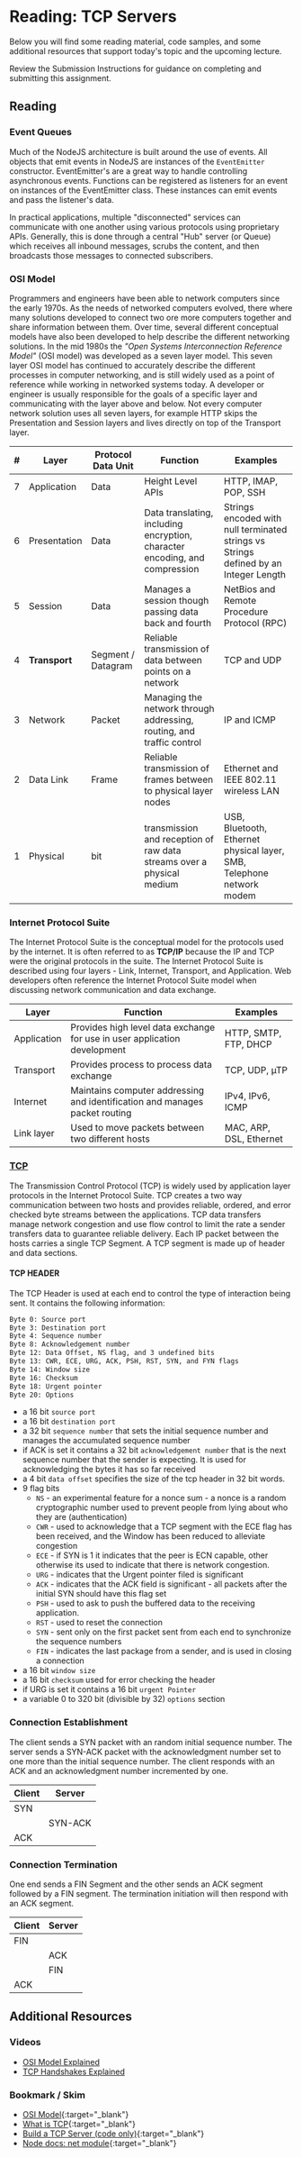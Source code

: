 # Reading: TCP Servers

Below you will find some reading material, code samples, and some additional resources that support today's topic and the upcoming lecture.

Review the Submission Instructions for guidance on completing and submitting this assignment.

## Reading

### Event Queues

Much of the NodeJS architecture is built around the use of events. All objects that emit events in NodeJS are instances of the `EventEmitter` constructor. EventEmitter's are a great way to handle controlling asynchronous events. Functions can be registered as listeners for an event on instances of the EventEmitter class. These instances can emit events and pass the listener's data.

In practical applications, multiple "disconnected" services can communicate with one another using various protocols using proprietary APIs.  Generally, this is done through a central "Hub" server (or Queue) which receives all inbound messages, scrubs the content, and then broadcasts those messages to connected subscribers.

### OSI Model

Programmers and engineers have been able to network computers since the early 1970s. As the needs of networked computers evolved, there where many solutions developed to connect two ore more computers together and share information between them. Over time, several different conceptual models have also been developed to help describe the different networking solutions. In the mid 1980s the _"Open Systems Interconnection Reference Model"_ (OSI model) was developed as a seven layer model. This seven layer OSI model has continued to accurately describe the different processes in computer networking, and is still widely used as a point of reference while working in networked systems today. A developer or engineer is usually responsible for the goals of a specific layer and communicating with the layer above and below. Not every computer network solution uses all seven layers, for example HTTP skips the Presentation and Session layers and lives directly on top of the Transport layer.

| # | Layer | Protocol Data Unit | Function | Examples |
| --- | ---- | ----- | ----- | ----- |
| 7 | Application | Data | Height Level APIs | HTTP, IMAP, POP, SSH |
| 6 | Presentation | Data | Data translating, including encryption, character encoding, and compression | Strings encoded with null terminated strings vs Strings defined by an Integer Length |
| 5 | Session | Data | Manages a session though passing data back and fourth | NetBios and Remote Procedure Protocol (RPC) |
| 4 | **Transport** | Segment / Datagram | Reliable transmission of data between points on a network | TCP and UDP |
| 3 | Network | Packet | Managing the network through addressing, routing, and traffic control | IP and ICMP
| 2 | Data Link | Frame | Reliable transmission of frames between to physical layer nodes | Ethernet and IEEE 802.11 wireless LAN |
| 1 | Physical | bit | transmission and reception of raw data streams over a physical medium | USB, Bluetooth, Ethernet physical layer, SMB, Telephone network modem |

### Internet Protocol Suite

The Internet Protocol Suite is the conceptual model for the protocols used by the internet. It is often referred to as **TCP/IP** because the IP and TCP were the original protocols in the suite. The Internet Protocol Suite is described using four layers - Link, Internet, Transport, and Application. Web developers often reference the Internet Protocol Suite model when discussing network communication and data exchange.

| Layer | Function | Examples |
| ---- | ---- | ---- |
| Application | Provides high level data exchange for use in user application development |  HTTP, SMTP, FTP, DHCP |
| Transport | Provides process to process data exchange | TCP, UDP, µTP|
| Internet | Maintains computer addressing and identification and manages packet routing | IPv4, IPv6, ICMP |
| Link layer | Used to move packets between two different hosts | MAC, ARP, DSL, Ethernet |

### [TCP](https://www.ietf.org/rfc/rfc793.txt)

The Transmission Control Protocol (TCP) is widely used by application layer protocols in the Internet Protocol Suite. TCP creates a two way communication between two hosts and provides reliable, ordered, and error checked byte streams between the applications. TCP data transfers manage network congestion and use flow control to limit the rate a sender transfers data to guarantee reliable delivery. Each IP packet between the hosts carries a single TCP Segment. A TCP segment is made up of header and data sections.

#### TCP HEADER

The TCP Header is used at each end to control the type of interaction being sent. It contains the following information:

```bash
Byte 0: Source port
Byte 3: Destination port
Byte 4: Sequence number
Byte 8: Acknowledgement number
Byte 12: Data Offset, NS flag, and 3 undefined bits
Byte 13: CWR, ECE, URG, ACK, PSH, RST, SYN, and FYN flags
Byte 14: Window size
Byte 16: Checksum
Byte 18: Urgent pointer
Byte 20: Options
```

- a 16 bit `source port`
- a 16 bit `destination port`
- a 32 bit `sequence number` that sets the initial sequence number and manages the accumulated sequence number
- if ACK is set it contains a 32 bit `acknowledgement number` that is the next sequence number that the sender is expecting. It is used for acknowledging the bytes it has so far received
- a 4 bit `data offset` specifies the size of the tcp header in 32 bit words.
- 9 flag bits
  - `NS` - an experimental feature for a nonce sum - a nonce is a random cryptographic number used to prevent people from lying about who they are (authentication)
  - `CWR` - used to acknowledge that a TCP segment with the ECE flag has been received, and the Window has been reduced to alleviate congestion
  - `ECE` - if SYN is 1 it indicates that the peer is ECN capable, other otherwise its used to indicate that there is network congestion.
  - `URG` - indicates that the Urgent pointer filed is significant
  - `ACK` - indicates that the ACK field is significant - all packets after the initial SYN should have this flag set
  - `PSH` - used to ask to push the buffered data to the receiving application.
  - `RST` - used to reset the connection
  - `SYN` - sent only on the first packet sent from each end to synchronize the sequence numbers
  - `FIN` - indicates the last package from a sender, and is used in closing a connection
- a 16 bit `window size`
- a 16 bit `checksum` used for error checking the header
- if URG is set it contains a 16 bit `urgent Pointer`
- a variable 0 to 320 bit (divisible by 32) `options` section

### Connection Establishment

The client sends a SYN packet with an random initial sequence number. The server sends a SYN-ACK packet with the acknowledgment number set to one more than the initial sequence number. The client responds with an ACK and an acknowledgment number incremented by one.

| Client | Server  |
|--------|---------|
| SYN    |         |
|        | SYN-ACK |
| ACK    |         |

### Connection Termination

One end sends a FIN Segment and the other sends an ACK segment followed by a FIN segment. The termination initiation will then respond with an ACK segment.

| Client | Server  |
|--------|---------|
| FIN    |         |
|        | ACK     |
|        | FIN     |
| ACK    |

## Additional Resources

### Videos

- [OSI Model Explained](https://www.youtube.com/watch?v=vv4y_uOneC0)
- [TCP Handshakes Explained](https://www.youtube.com/watch?v=xMtP5ZB3wSk)

### Bookmark / Skim

- [OSI Model](https://www.cloudflare.com/learning/ddos/glossary/open-systems-interconnection-model-osi/){:target="_blank"}
- [What is TCP](https://searchnetworking.techtarget.com/definition/TCP){:target="_blank"}
- [Build a TCP Server (code only)](https://techbrij.com/node-js-tcp-server-client-promisify){:target="_blank"}
- [Node docs: net module](https://nodejs.org/api/net.html){:target="_blank"}
